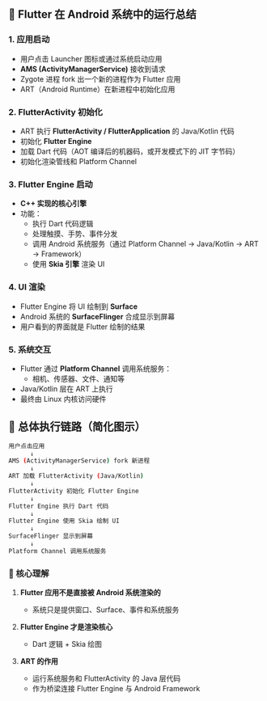 
## **🔹 Flutter 在 Android 系统中的运行总结**

### **1. 应用启动**
- 用户点击 Launcher 图标或通过系统启动应用
- **AMS (ActivityManagerService)** 接收到请求
- Zygote 进程 fork 出一个新的进程作为 Flutter 应用
- ART（Android Runtime）在新进程中初始化应用

### **2. FlutterActivity 初始化**
- ART 执行 **FlutterActivity / FlutterApplication** 的 Java/Kotlin 代码
- 初始化 **Flutter Engine**
- 加载 Dart 代码（AOT 编译后的机器码，或开发模式下的 JIT 字节码）
- 初始化渲染管线和 Platform Channel

### **3. Flutter Engine 启动**
- **C++ 实现的核心引擎**
- 功能：
    - 执行 Dart 代码逻辑
    - 处理触摸、手势、事件分发
    - 调用 Android 系统服务（通过 Platform Channel → Java/Kotlin → ART → Framework）
    - 使用 **Skia 引擎** 渲染 UI
        
### **4. UI 渲染**
- Flutter Engine 将 UI 绘制到 **Surface**
- Android 系统的 **SurfaceFlinger** 合成显示到屏幕
- 用户看到的界面就是 Flutter 绘制的结果

### **5. 系统交互**
- Flutter 通过 **Platform Channel** 调用系统服务：
    - 相机、传感器、文件、通知等
- Java/Kotlin 层在 ART 上执行
- 最终由 Linux 内核访问硬件

## **🔹 总体执行链路（简化图示）**

```bash
用户点击应用
      ↓
AMS (ActivityManagerService) fork 新进程
      ↓
ART 加载 FlutterActivity (Java/Kotlin)
      ↓
FlutterActivity 初始化 Flutter Engine
      ↓
Flutter Engine 执行 Dart 代码
      ↓
Flutter Engine 使用 Skia 绘制 UI
      ↓
SurfaceFlinger 显示到屏幕
      ↓
Platform Channel 调用系统服务
```

### **🔹 核心理解**
1. **Flutter 应用不是直接被 Android 系统渲染的**
    - 系统只是提供窗口、Surface、事件和系统服务
        
2. **Flutter Engine 才是渲染核心**
    - Dart 逻辑 + Skia 绘图
    
3. **ART 的作用**
    - 运行系统服务和 FlutterActivity 的 Java 层代码
    - 作为桥梁连接 Flutter Engine 与 Android Framework